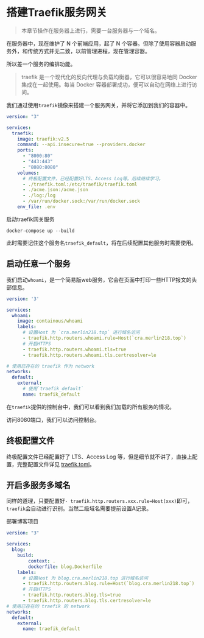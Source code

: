 # 搭建Traefik服务网关

> 本章节操作在服务器上进行，需要一台服务器与一个域名。

在服务器中，现在维护了 N 个前端应用，起了 N 个容器。但除了使用容器启动服务外，和传统方式并无二致，以前管理进程，现在管理容器。

所以差一个服务的编排功能。

> traefik 是一个现代化的反向代理与负载均衡器，它可以很容易地同 Docker 集成在一起使用。每当 Docker 容器部署成功，便可以自动在网络上进行访问。

我们通过使用`traefik`镜像来搭建一个服务网关，并将它添加到我们的容器中。

```yaml
version: "3"

services:
  traefik: 
    image: traefik:v2.5
    command: --api.insecure=true --providers.docker
    ports:
      - "8000:80"
      - "443:443"
      - "8080:8080"
    volumes:
      # 终极配置文件，已经配置好LTS、Access Log等。后续继续学习。
      - ./traefik.toml:/etc/traefik/traefik.toml
      - ./acme.json:/acme.json
      - ./log:/log
      - /var/run/docker.sock:/var/run/docker.sock
    env_file: .env
```

启动traefik网关服务

```shell
docker-compose up --build
```

此时需要记住这个服务名`traefik_default`，将在后续配置其他服务时需要使用。

## 启动任意一个服务

我们启动`whoami`，是一个简易版web服务，它会在页面中打印一些HTTP报文的头部信息。

```yaml
version: '3'

services:
  whoami:
    image: containous/whoami
    labels:
      # 设置Host 为 `cra.merlin218.top` 进行域名访问
      - traefik.http.routers.whoami.rule=Host(`cra.merlin218.top`)
      # 开启HTTPS
      - traefik.http.routers.whoami.tls=true
      - traefik.http.routers.whoami.tls.certresolver=le

# 使用已存在的 traefik 作为 network
networks:
  default:
    external:
      # 使用`traefik_default`
      name: traefik_default
```

在`traefik`提供的控制台中，我们可以看到我们加载的所有服务的情况。

访问8080端口，我们可以访问控制台。

## 终极配置文件

终极配置文件已经配置好了 LTS、Access Log 等，但是细节就不讲了，直接上配置，完整配置文件详见 [traefik.toml](https://github.com/Merlin218/learn-deploy/tree/master/traefik/traefik.toml)。

## 开启多服务多域名

同样的道理，只要配置好`- traefik.http.routers.xxx.rule=Host(xxx)`即可，`traefik`会自动进行识别。当然二级域名需要提前设置A记录。

部署博客项目

```yaml
version: "3"

services:
  blog:
    build:
        context: .
        dockerfile: blog.Dockerfile
    labels:
      # 设置Host 为 blog.cra.merlin218.top 进行域名访问
      - traefik.http.routers.blog.rule=Host(`blog.cra.merlin218.top`)
      # 开启HTTPS
      - traefik.http.routers.blog.tls=true
      - traefik.http.routers.blog.tls.certresolver=le
# 使用已存在的 traefik 的 network
networks:
  default:
    external:
      name: traefik_default
```
